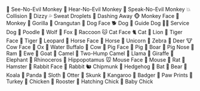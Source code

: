 🙈 See-No-Evil Monkey
🙉 Hear-No-Evil Monkey
🙊 Speak-No-Evil Monkey
💥 Collision
💫 Dizzy
💦 Sweat Droplets
💨 Dashing Away
🐵 Monkey Face
🐒 Monkey
🦍 Gorilla
🦧 Orangutan
🐶 Dog Face
🐕 Dog
🦮 Guide Dog
🐕‍🦺 Service Dog
🐩 Poodle
🐺 Wolf
🦊 Fox
🦝 Raccoon
🐱 Cat Face
🐈 Cat
🦁 Lion
🐯 Tiger Face
🐅 Tiger
🐆 Leopard
🐴 Horse Face
🐎 Horse
🦄 Unicorn
🦓 Zebra
🦌 Deer
🐮 Cow Face
🐂 Ox
🐃 Water Buffalo
🐄 Cow
🐷 Pig Face
🐖 Pig
🐗 Boar
🐽 Pig Nose
🐏 Ram
🐑 Ewe
🐐 Goat
🐪 Camel
🐫 Two-Hump Camel
🦙 Llama
🦒 Giraffe
🐘 Elephant
🦏 Rhinoceros
🦛 Hippopotamus
🐭 Mouse Face
🐁 Mouse
🐀 Rat
🐹 Hamster
🐰 Rabbit Face
🐇 Rabbit
🐿 Chipmunk
🦔 Hedgehog
🦇 Bat
🐻 Bear
🐨 Koala
🐼 Panda
🦥 Sloth
🦦 Otter
🦨 Skunk
🦘 Kangaroo
🦡 Badger
🐾 Paw Prints
🦃 Turkey
🐔 Chicken
🐓 Rooster
🐣 Hatching Chick
🐤 Baby Chick